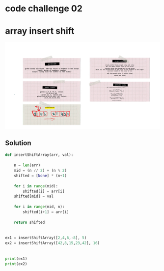 # code challenge 02

# array insert shift

![problem.png](./problem.png)

## Solution

``` python
def insertShiftArray(arr, val):
  
    n = len(arr)
    mid = (n // 2) + (n % 2)
    shifted = [None] * (n+1)

    for i in range(mid):
        shifted[i] = arr[i]
    shifted[mid] = val

    for i in range(mid, n):
        shifted[i+1] = arr[i]

    return shifted   


ex1 = insertShiftArray([2,4,6,-8], 5)
ex2 = insertShiftArray([42,8,15,23,42], 16)   


print(ex1)
print(ex2)
```
